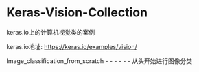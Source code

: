 # Keras-Vision-Collection
keras.io上的计算机视觉类的案例

keras.io地址: https://keras.io/examples/vision/


Image_classification_from_scratch - - - - - - 从头开始进行图像分类
